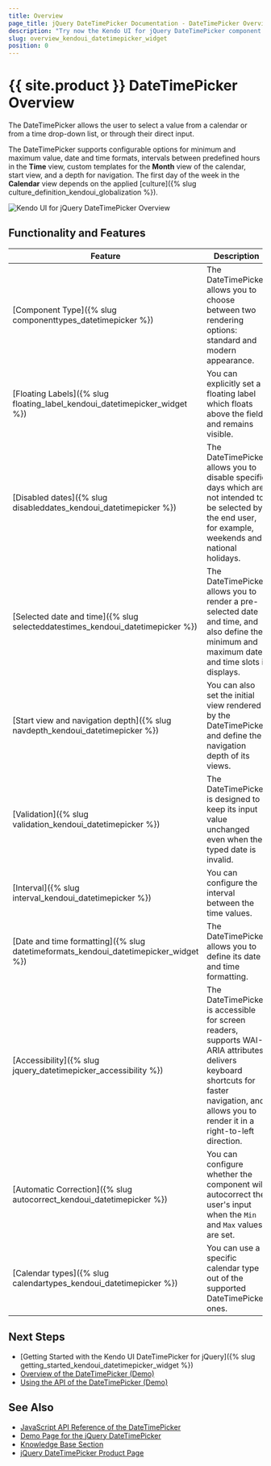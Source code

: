 ```yaml
---
title: Overview
page_title: jQuery DateTimePicker Documentation - DateTimePicker Overview
description: "Try now the Kendo UI for jQuery DateTimePicker component covering everything from disabling and selecting dates and time slots, setting its start dates and navigation depth, configuring validations rules, and allowing you to modify its rendering, calendar type, and date and time formats."
slug: overview_kendoui_datetimepicker_widget
position: 0
---
```


# {{ site.product }} DateTimePicker Overview

The DateTimePicker allows the user to select a value from a calendar or from a time drop-down list, or through their direct input.

The DateTimePicker supports configurable options for minimum and maximum value, date and time formats, intervals between predefined hours in the **Time** view, custom templates for the **Month** view of the calendar, start view, and a depth for navigation. The first day of the week in the **Calendar** view depends on the applied [culture]({% slug culture_definition_kendoui_globalization %}).

![Kendo UI for jQuery DateTimePicker Overview](images/datetimepicker-overview.png)

## Functionality and Features

|Feature|Description|
|-------|-----------|
| [Component Type]({% slug componenttypes_datetimepicker %}) | The DateTimePicker allows you to choose between two rendering options: standard and modern appearance.  |
| [Floating Labels]({% slug floating_label_kendoui_datetimepicker_widget %}) | You can explicitly set a floating label which floats above the field and remains visible. |
| [Disabled dates]({% slug disableddates_kendoui_datetimepicker %}) | The DateTimePicker allows you to disable specific days which are not intended to be selected by the end user, for example, weekends and national holidays.  |
| [Selected date and time]({% slug selecteddatestimes_kendoui_datetimepicker %}) | The DateTimePicker allows you to render a pre-selected date and time, and also define the minimum and maximum date and time slots it displays. |
| [Start view and navigation depth]({% slug navdepth_kendoui_datetimepicker %}) | You can also set the initial view rendered by the DateTimePicker and define the navigation depth of its views. |
| [Validation]({% slug validation_kendoui_datetimepicker %}) |The DateTimePicker is designed to keep its input value unchanged even when the typed date is invalid. |
| [Interval]({% slug interval_kendoui_datetimepicker %}) |You can configure the interval between the time values. |
| [Date and time formatting]({% slug datetimeformats_kendoui_datetimepicker_widget %}) | The DateTimePicker allows you to define its date and time formatting. |
| [Accessibility]({% slug jquery_datetimepicker_accessibility %}) | The DateTimePicker is accessible for screen readers, supports WAI-ARIA attributes, delivers keyboard shortcuts for faster navigation, and allows you to render it in a right-to-left direction. |
| [Automatic Correction]({% slug autocorrect_kendoui_datetimepicker %})| You can configure whether the component will autocorrect the user's input when the `Min` and `Max` values are set. |
| [Calendar types]({% slug calendartypes_kendoui_datetimepicker %})| You can use a specific calendar type out of the supported DateTimePicker ones. |

## Next Steps

* [Getting Started with the Kendo UI DateTimePicker for jQuery]({% slug getting_started_kendoui_datetimepicker_widget %})
* [Overview of the DateTimePicker (Demo)](https://demos.telerik.com/kendo-ui/datetimepicker/index)
* [Using the API of the DateTimePicker (Demo)](https://demos.telerik.com/kendo-ui/datetimepicker/api)

## See Also

* [JavaScript API Reference of the DateTimePicker](/api/javascript/ui/datetimepicker)
* [Demo Page for the jQuery DateTimePicker](https://demos.telerik.com/kendo-ui/datetimepicker/index)
* [Knowledge Base Section](/knowledge-base)
* [jQuery DateTimePicker Product Page](https://www.telerik.com/kendo-jquery-ui/datetimepicker)
